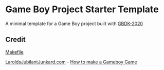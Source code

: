 # Game Boy Project Starter Template

A minimal template for a Game Boy project built with [GBDK-2020](https://github.com/gbdk-2020/gbdk-2020)

## Credit

[Makefile](https://github.com/gbdk-2020/gbdk-2020/blob/develop/gbdk-lib/examples/gb/gbdecompress/Makefile)

[LaroldsJubilantJunkard.com](LaroldsJubilantJunkard.com) - [How to make a Gameboy Game](LaroldsJubilantJunkard.com/tutorials/how-to-make-a-gameboy-game)
